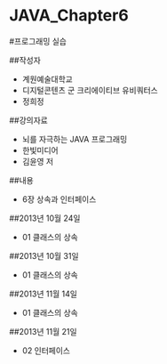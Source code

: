JAVA_Chapter6
=============
#프로그래밍 실습

##작성자

* 계원예술대학교
* 디지털콘텐츠 군 크리에이티브 유비쿼터스
* 정희정

##강의자료

* 뇌를 자극하는 JAVA 프로그래밍
* 한빛미디어
* 김윤영 저

##내용

* 6장 상속과 인터페이스

##2013년 10월 24일 

* 01 클래스의 상속

##2013년 10월 31일

* 01 클래스의 상속

##2013년 11월 14일

* 01 클래스의 상속

##2013년 11월 21일

* 02 인터페이스

